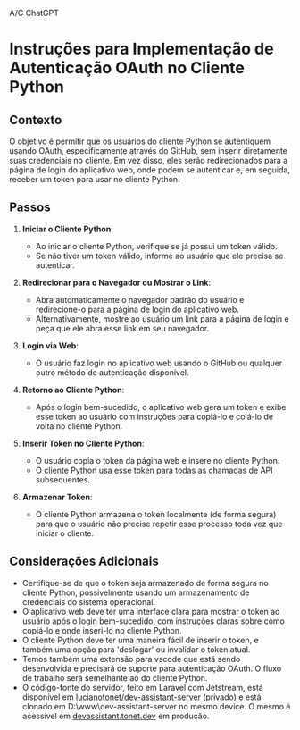 A/C ChatGPT

# Instruções para Implementação de Autenticação OAuth no Cliente Python

## Contexto

O objetivo é permitir que os usuários do cliente Python se autentiquem usando OAuth, especificamente através do GitHub, sem inserir diretamente suas credenciais no cliente. Em vez disso, eles serão redirecionados para a página de login do aplicativo web, onde podem se autenticar e, em seguida, receber um token para usar no cliente Python.

## Passos

1. **Iniciar o Cliente Python**:
   - Ao iniciar o cliente Python, verifique se já possui um token válido.
   - Se não tiver um token válido, informe ao usuário que ele precisa se autenticar.

2. **Redirecionar para o Navegador ou Mostrar o Link**:
   - Abra automaticamente o navegador padrão do usuário e redirecione-o para a página de login do aplicativo web.
   - Alternativamente, mostre ao usuário um link para a página de login e peça que ele abra esse link em seu navegador.

3. **Login via Web**:
   - O usuário faz login no aplicativo web usando o GitHub ou qualquer outro método de autenticação disponível.

4. **Retorno ao Cliente Python**:
   - Após o login bem-sucedido, o aplicativo web gera um token e exibe esse token ao usuário com instruções para copiá-lo e colá-lo de volta no cliente Python.

5. **Inserir Token no Cliente Python**:
   - O usuário copia o token da página web e insere no cliente Python.
   - O cliente Python usa esse token para todas as chamadas de API subsequentes.

6. **Armazenar Token**:
   - O cliente Python armazena o token localmente (de forma segura) para que o usuário não precise repetir esse processo toda vez que iniciar o cliente.

## Considerações Adicionais

- Certifique-se de que o token seja armazenado de forma segura no cliente Python, possivelmente usando um armazenamento de credenciais do sistema operacional.
- O aplicativo web deve ter uma interface clara para mostrar o token ao usuário após o login bem-sucedido, com instruções claras sobre como copiá-lo e onde inseri-lo no cliente Python.
- O cliente Python deve ter uma maneira fácil de inserir o token, e também uma opção para 'deslogar' ou invalidar o token atual.
- Temos também uma extensão para vscode que está sendo desenvolvida e precisará de suporte para autenticação OAuth. O fluxo de trabalho será semelhante ao do cliente Python.
- O código-fonte do servidor, feito em Laravel com Jetstream, está disponível em [lucianotonet/dev-assistant-server](https://github.com/lucianotonet/dev-assistant-server) (privado) e está clonado em D:\www\dev-assistant-server no mesmo device. O mesmo é acessível em [devassistant.tonet.dev](https://devassistant.tonet.dev) em produção.
